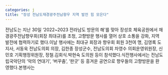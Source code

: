 ```yaml
---
categories: j
title: "장성 전남도재경광주전남향우 지역 발전 힘 모은다"
---
```

전남도는 지난 30일 ‘2022~2023 전라남도 방문의 해’를 맞아 장성호 체육공원에서 재경광주전남향우회(회장 최대규)를 초청, 고향방문 행사를 열어 상호 소통을 강화, 지역 발전에 협력하기로 했다.이날 행사에는 최대규 회장과 향우회 회원 3천여 명, 김영록 도지사, 서동욱 전남도의회 의장, 김한종 장성군수, 전남도의회 차영수 의회운영위원장, 신민호 기획행정위원장, 정철․김회식․박현숙 도의원 등이 참석했다.식전행사에서는 전남도립국악단의 ‘악의 연대기’, ‘버꾸춤’, ‘판굿’ 등 흥겨운 공연으로 향우들의 고향방문을 환영했다.본행사는